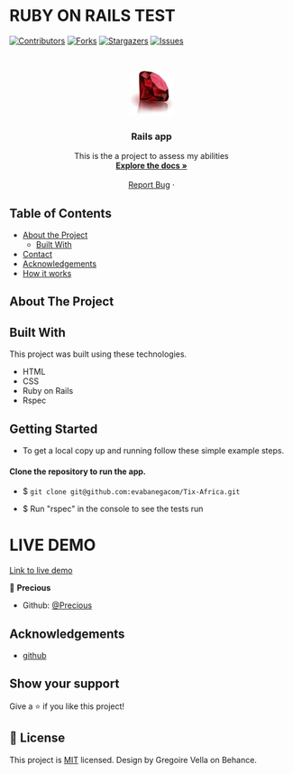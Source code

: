 # RUBY ON RAILS TEST

<!--
*** Thanks for checking out this README Template. If you have a suggestion that would
*** make this better, please fork the repo and create a pull request or simply open
*** an issue with the tag "enhancement".
*** Thanks again! Now go create something AMAZING! :D
-->

<!-- PROJECT SHIELDS -->
<!--
*** I'm using markdown "reference style" links for readability.
*** Reference links are enclosed in brackets [ ] instead of parentheses ( ).
*** See the bottom of this document for the declaration of the reference variables
*** for contributors-url, forks-url, etc. This is an optional, concise syntax you may use.
*** https://www.markdownguide.org/basic-syntax/#reference-style-links
-->
[![Contributors][contributors-shield]][contributors-url]
[![Forks][forks-shield]][forks-url]
[![Stargazers][stars-shield]][stars-url]
[![Issues][issues-shield]][issues-url]

<!-- PROJECT LOGO -->
<br />
<p align="center">
  <a href="https://github.com/evabanegacom/Tix-Africa/">
    <img src="images/download.jpeg" alt="Logo" width="80" height="80">
  </a>

  <h3 align="center">Rails app</h3>

  <p align="center">
    This is the a project to assess my abilities
    <br />
    <a href="https://github.com/evabanegacom/Tix-Africa"><strong>Explore the docs »</strong></a>
    <br />
    <br />
    <a href="https://github.com/evabanegacom/Tix-Africa/issues">Report Bug</a>
    ·
  </p>
</p>

<!-- TABLE OF CONTENTS -->
## Table of Contents

* [About the Project](#about-the-project)
  * [Built With](#built-with)
* [Contact](#Authors)
* [Acknowledgements](#acknowledgements)
* [How it works](#How-it-works)

<!-- ABOUT THE PROJECT -->
## About The Project
<!-- BUILD WITH -->
## Built With
This project was built using these technologies.
* HTML
* CSS
* Ruby on Rails
* Rspec

<!-- ABOUT THE PROJECT -->
## Getting Started
- To get a local copy up and running follow these simple example steps.

#### Clone the repository to run the app.

- $ `git clone git@github.com:evabanegacom/Tix-Africa.git`

- $ Run "rspec" in the console to see the tests run

# LIVE DEMO
 [Link to live demo](https://operation-barras.herokuapp.com/)

<!-- CONTACT -->

👤 **Precious**

- Github: [@Precious](https://github.com/evabanegacom)

<!-- ACKNOWLEDGEMENTS -->
## Acknowledgements
* [github](https://www.github.com/)

## Show your support

Give a ⭐️ if you like this project!

<!-- MARKDOWN LINKS & IMAGES -->
<!-- https://www.markdownguide.org/basic-syntax/#reference-style-links -->
[contributors-shield]: https://img.shields.io/github/contributors/evabanegacom/Tix-Africa.svg?style=flat-square
[contributors-url]: https://github.com/evabanegacom/Tix-Africa/graphs/contributors
[forks-shield]: https://img.shields.io/github/forks/evabanegacom/Tix-Africa.svg?style=flat-square
[forks-url]: https://github.com/evabanegacom/Tix-Africa/network/members
[stars-shield]: https://img.shields.io/github/stars/evabanegacom/Tix-Africa.svg?style=flat-square
[stars-url]: https://github.com/evabanegacom/Tix-Africa/stargazers
[issues-shield]: https://img.shields.io/github/issues/evabanegacom/Tix-Africa.svg?style=flat-square
[issues-url]: https://github.com/evabanegacom/Tix-Africa/issues

## 📝 License

This project is [MIT](https://opensource.org/licenses/MIT) licensed. Design by Gregoire Vella on Behance.